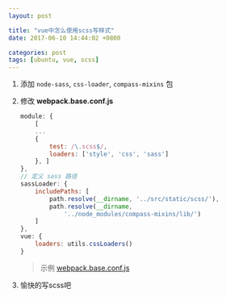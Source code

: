 ```yaml
---
layout: post

title: "vue中怎么使用scss写样式"
date: 2017-06-10 14:44:02 +0800

categories: post
tags: [ubuntu, vue, scss]
---
```


1. 添加 `node-sass`, `css-loader`, `compass-mixins` 包

1. 修改 **webpack.base.conf.js**

    ```javascript
    module: {
        [
        ...
        {
            test: /\.scss$/,
            loaders: ['style', 'css', 'sass']
        }, ]
    },
    // 定义 sass 路径
    sassLoader: {
        includePaths: [
            path.resolve(__dirname, '../src/static/scss/'),
            path.resolve(__dirname,
                '../node_modules/compass-mixins/lib/')
        ]
    },
    vue: {
        loaders: utils.cssLoaders()
    }
    ```

    >示例 [webpack.base.conf.js](https://github.com/itaken/vue-example/blob/master/build/webpack.base.conf.js#L78-L85)

1. 愉快的写scss吧
